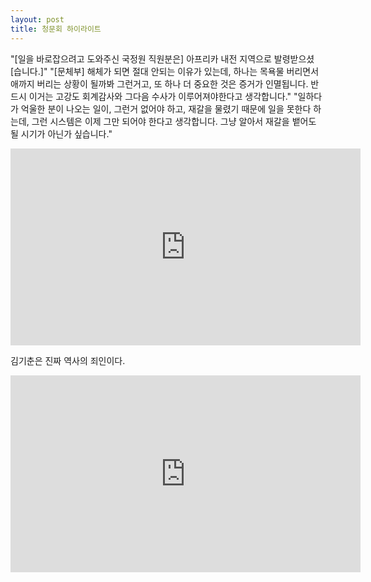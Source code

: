 ```yaml
---
layout: post
title: 청문회 하이라이트
---
```


"[일을 바로잡으려고 도와주신 국정원 직원분은] 아프리카 내전 지역으로 발령받으셨[습니다.]"
"[문체부] 해체가 되면 절대 안되는 이유가 있는데, 하나는 목욕물 버리면서 애까지 버리는 상황이 될까봐 그런거고, 또 하나 더 중요한 것은 증거가 인멸됩니다. 반드시 이거는 고강도 회계감사와 그다음 수사가 이루어져야한다고 생각합니다."
"일하다가 억울한 분이 나오는 일이, 그런거 없어야 하고, 재갈을 물렸기 때문에 일을 못한다 하는데, 그런 시스템은 이제 그만 되어야 한다고 생각합니다. 그냥 알아서 재갈을 뱉어도 될 시기가 아닌가 싶습니다."

<iframe width="560" height="315" src="https://www.youtube.com/embed/z9KMfqBQ5tk" frameborder="0" allowfullscreen></iframe>

김기춘은 진짜 역사의 죄인이다.
<iframe width="560" height="315" src="https://www.youtube.com/embed/JvGrJcwhuVE" frameborder="0" allowfullscreen></iframe>
